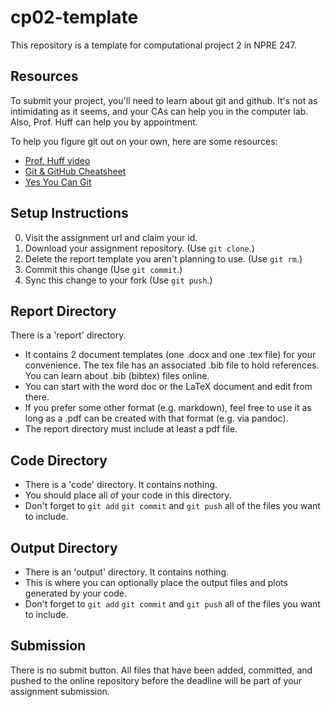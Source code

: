 # cp02-template
This repository is a template for computational project 2 in NPRE 247. 

## Resources
To submit your project, you'll need to learn about git and github. 
It's not as intimidating as it seems, and your CAs can help you in the computer lab.
Also, Prof. Huff can help you by appointment.

To help you figure git out on your own, here are some resources:
- [Prof. Huff video](https://mediaspace.illinois.edu/media/t/0_a7qttbek/34851501)
- [Git & GitHub Cheatsheet](https://education.github.com/git-cheat-sheet-education.pdf)
- [Yes You Can Git](https://speakerdeck.com/willingc/yes-you-can-git)

## Setup Instructions

0. Visit the assignment url and claim your id.
1. Download your assignment repository. (Use `git clone`.)
2. Delete the report template you aren't planning to use. (Use `git rm`.)
3. Commit this change (Use `git commit`.) 
4. Sync this change to your fork (Use `git push`.)

## Report Directory
There is a 'report' directory. 
- It contains 2 document templates (one .docx and one .tex file) for your convenience. The tex file has an associated .bib file to hold references. You can learn about .bib (bibtex) files online.
- You can start with the word doc or the LaTeX document and edit from there. 
- If you prefer some other format (e.g. markdown), feel free to use it as long as a .pdf can be created with that format (e.g. via pandoc).
- The report directory must include at least a pdf file.

## Code Directory
- There is a 'code' directory. It contains nothing. 
- You should place all of your code in this directory.  
- Don't forget to `git add`  `git commit` and `git push` all of the files you want to include.

## Output Directory
- There is an 'output' directory. It contains nothing. 
- This is where you can optionally place the output files and plots generated by your code.
- Don't forget to `git add`  `git commit` and `git push` all of the files you want to include.

## Submission
There is no submit button. All files that have been added, committed, and 
pushed to the online repository before the deadline will be part of your 
assignment submission.

